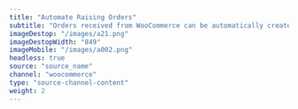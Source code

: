 ```yaml
---
title: "Automate Raising Orders"
subtitle: "Orders received from WooCommerce can be automatically created in source_name."
imageDestop: "/images/a21.png"
imageDestopWidth: "849"
imageMobile: "/images/a002.png"
headless: true
source: "source_name"
channel: "woocommerce"
type: "source-channel-content"
weight: 2
---
```

